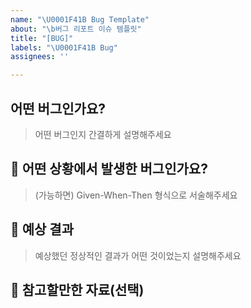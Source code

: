 ```yaml
---
name: "\U0001F41B Bug Template"
about: "\b버그 리포트 이슈 템플릿"
title: "[BUG]"
labels: "\U0001F41B Bug"
assignees: ''

---
```


## 어떤 버그인가요?

> 어떤 버그인지 간결하게 설명해주세요

## 🐛 어떤 상황에서 발생한 버그인가요?

> (가능하면) Given-When-Then 형식으로 서술해주세요

## 🍃 예상 결과

> 예상했던 정상적인 결과가 어떤 것이었는지 설명해주세요

## 🍃 참고할만한 자료(선택)
